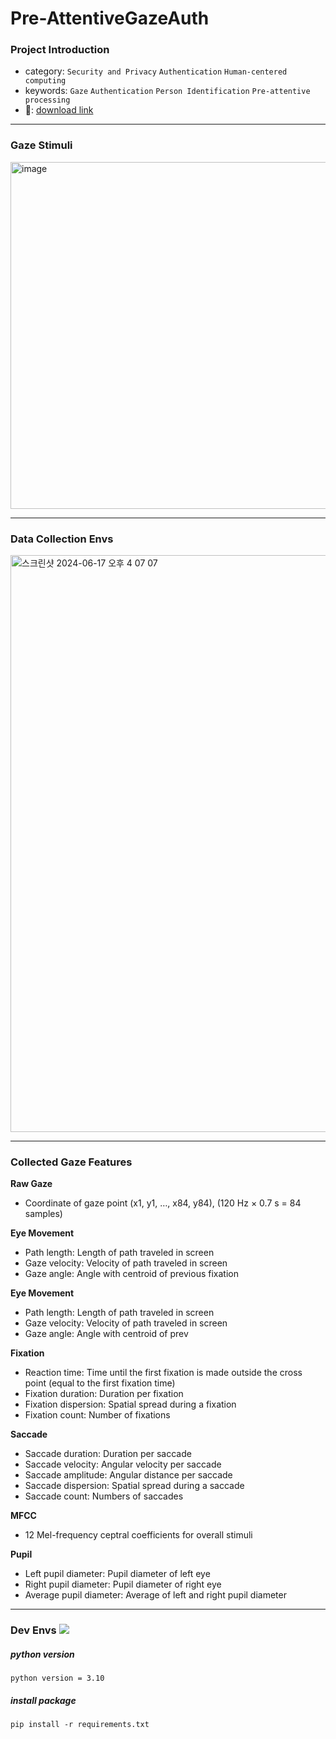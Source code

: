 # Pre-AttentiveGazeAuth

### Project Introduction 
- category: `Security and Privacy` `Authentication` `Human-centered computing`
- keywords: `Gaze` `Authentication` `Person Identification` `Pre-attentive processing` 
- 🔗: [download link](https://drive.google.com/uc?id=1ZR7HfJO3Ul5Ir1Y_ARQoa-nWwpRL_geD)

---
### Gaze Stimuli
<img width="555" alt="image" src="https://github.com/dynamic98/Pre-AttentiveGazeAuth/assets/98831107/78930fe7-b545-4b9d-bd8e-13f5a8e6bc8a">

---
### Data Collection Envs
<img width="923" alt="스크린샷 2024-06-17 오후 4 07 07" src="https://github.com/dynamic98/Pre-AttentiveGazeAuth/assets/98831107/b8193ea3-65db-4011-a901-615a7ade6239">


---
### Collected Gaze Features
**Raw Gaze**
 - Coordinate of gaze point (x1, y1, …, x84, y84), (120 Hz × 0.7 s = 84 samples)

   
**Eye Movement**
 - Path length: Length of path traveled in screen
 - Gaze velocity: Velocity of path traveled in screen
 - Gaze angle: Angle with centroid of previous fixation

   
**Eye Movement**
 - Path length: Length of path traveled in screen
 - Gaze velocity: Velocity of path traveled in screen
 - Gaze angle: Angle with centroid of prev

   
**Fixation**
 - Reaction time: Time until the first fixation is made outside the cross point (equal to the first fixation time)
 - Fixation duration: Duration per fixation
 - Fixation dispersion: Spatial spread during a fixation
 - Fixation count: Number of fixations
   
   
**Saccade**
 - Saccade duration: Duration per saccade
 - Saccade velocity: Angular velocity per saccade
 - Saccade amplitude: Angular distance per saccade
 - Saccade dispersion: Spatial spread during a saccade
 - Saccade count: Numbers of saccades
   
**MFCC**
 - 12 Mel-frequency ceptral coefficients for overall stimuli


**Pupil**
 - Left pupil diameter: Pupil diameter of left eye
 - Right pupil diameter: Pupil diameter of right eye
 - Average pupil diameter: Average of left and right pupil diameter


---
### Dev Envs <img src="https://img.shields.io/badge/Python-3776AB?style=plastic&logo=Python&logoColor=white"/>
##### python version
    python version = 3.10
##### install package
    pip install -r requirements.txt
